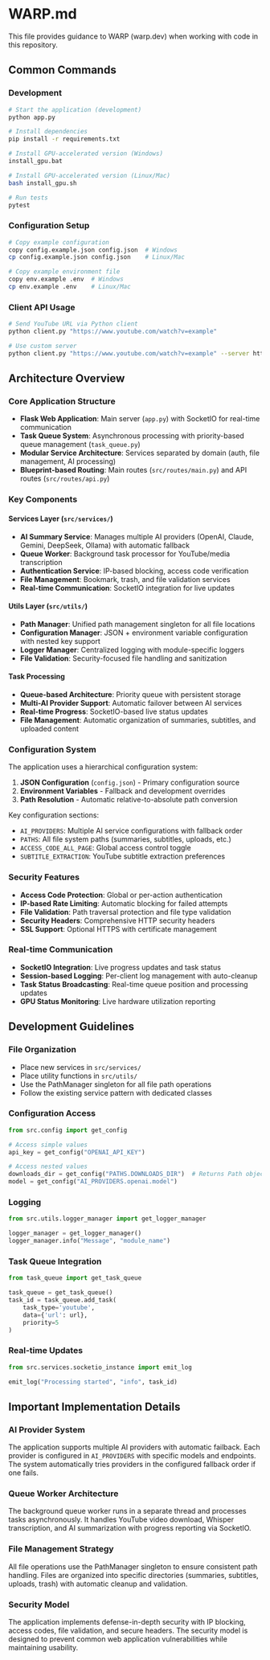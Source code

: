# WARP.md

This file provides guidance to WARP (warp.dev) when working with code in this repository.

## Common Commands

### Development
```bash
# Start the application (development)
python app.py

# Install dependencies
pip install -r requirements.txt

# Install GPU-accelerated version (Windows)
install_gpu.bat

# Install GPU-accelerated version (Linux/Mac)
bash install_gpu.sh

# Run tests
pytest
```

### Configuration Setup
```bash
# Copy example configuration
copy config.example.json config.json  # Windows
cp config.example.json config.json    # Linux/Mac

# Copy example environment file
copy env.example .env  # Windows
cp env.example .env    # Linux/Mac
```

### Client API Usage
```bash
# Send YouTube URL via Python client
python client.py "https://www.youtube.com/watch?v=example"

# Use custom server
python client.py "https://www.youtube.com/watch?v=example" --server http://192.168.1.100:5000
```

## Architecture Overview

### Core Application Structure
- **Flask Web Application**: Main server (`app.py`) with SocketIO for real-time communication
- **Task Queue System**: Asynchronous processing with priority-based queue management (`task_queue.py`)
- **Modular Service Architecture**: Services separated by domain (auth, file management, AI processing)
- **Blueprint-based Routing**: Main routes (`src/routes/main.py`) and API routes (`src/routes/api.py`)

### Key Components

#### Services Layer (`src/services/`)
- **AI Summary Service**: Manages multiple AI providers (OpenAI, Claude, Gemini, DeepSeek, Ollama) with automatic fallback
- **Queue Worker**: Background task processor for YouTube/media transcription
- **Authentication Service**: IP-based blocking, access code verification
- **File Management**: Bookmark, trash, and file validation services
- **Real-time Communication**: SocketIO integration for live updates

#### Utils Layer (`src/utils/`)
- **Path Manager**: Unified path management singleton for all file locations
- **Configuration Manager**: JSON + environment variable configuration with nested key support
- **Logger Manager**: Centralized logging with module-specific loggers
- **File Validation**: Security-focused file handling and sanitization

#### Task Processing
- **Queue-based Architecture**: Priority queue with persistent storage
- **Multi-AI Provider Support**: Automatic failover between AI services
- **Real-time Progress**: SocketIO-based live status updates
- **File Management**: Automatic organization of summaries, subtitles, and uploaded content

### Configuration System
The application uses a hierarchical configuration system:
1. **JSON Configuration** (`config.json`) - Primary configuration source
2. **Environment Variables** - Fallback and development overrides
3. **Path Resolution** - Automatic relative-to-absolute path conversion

Key configuration sections:
- `AI_PROVIDERS`: Multiple AI service configurations with fallback order
- `PATHS`: All file system paths (summaries, subtitles, uploads, etc.)
- `ACCESS_CODE_ALL_PAGE`: Global access control toggle
- `SUBTITLE_EXTRACTION`: YouTube subtitle extraction preferences

### Security Features
- **Access Code Protection**: Global or per-action authentication
- **IP-based Rate Limiting**: Automatic blocking for failed attempts
- **File Validation**: Path traversal protection and file type validation
- **Security Headers**: Comprehensive HTTP security headers
- **SSL Support**: Optional HTTPS with certificate management

### Real-time Communication
- **SocketIO Integration**: Live progress updates and task status
- **Session-based Logging**: Per-client log management with auto-cleanup
- **Task Status Broadcasting**: Real-time queue position and processing updates
- **GPU Status Monitoring**: Live hardware utilization reporting

## Development Guidelines

### File Organization
- Place new services in `src/services/`
- Place utility functions in `src/utils/`
- Use the PathManager singleton for all file path operations
- Follow the existing service pattern with dedicated classes

### Configuration Access
```python
from src.config import get_config

# Access simple values
api_key = get_config("OPENAI_API_KEY")

# Access nested values
downloads_dir = get_config("PATHS.DOWNLOADS_DIR")  # Returns Path object
model = get_config("AI_PROVIDERS.openai.model")
```

### Logging
```python
from src.utils.logger_manager import get_logger_manager

logger_manager = get_logger_manager()
logger_manager.info("Message", "module_name")
```

### Task Queue Integration
```python
from task_queue import get_task_queue

task_queue = get_task_queue()
task_id = task_queue.add_task(
    task_type='youtube',
    data={'url': url},
    priority=5
)
```

### Real-time Updates
```python
from src.services.socketio_instance import emit_log

emit_log("Processing started", "info", task_id)
```

## Important Implementation Details

### AI Provider System
The application supports multiple AI providers with automatic failback. Each provider is configured in `AI_PROVIDERS` with specific models and endpoints. The system automatically tries providers in the configured fallback order if one fails.

### Queue Worker Architecture
The background queue worker runs in a separate thread and processes tasks asynchronously. It handles YouTube video download, Whisper transcription, and AI summarization with progress reporting via SocketIO.

### File Management Strategy
All file operations use the PathManager singleton to ensure consistent path handling. Files are organized into specific directories (summaries, subtitles, uploads, trash) with automatic cleanup and validation.

### Security Model
The application implements defense-in-depth security with IP blocking, access codes, file validation, and secure headers. The security model is designed to prevent common web application vulnerabilities while maintaining usability.
